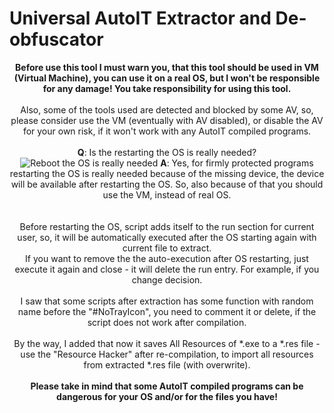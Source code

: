 # Universal AutoIT Extractor and De-obfuscator
<center>
<b>Before use this tool I must warn you, that this tool should be used in VM (Virtual Machine), you can use it on a real OS, but I won't be responsible for any damage! You take responsibility for using this tool.</b>
<br>
<br>
Also, some of the tools used are detected and blocked by some AV, so, please consider use the VM (eventually with AV disabled), or disable the AV for your own risk, if it won't work with any AutoIT compiled programs.
<br>
<br>
<b>Q</b>: Is the restarting the OS is really needed?<br>
<img src="https://i.imgur.com/YtcMiOu.png" alt="Reboot the OS is really needed">
<b>A</b>: Yes, for firmly protected programs restarting the OS is really needed because of the missing device, the device will be available after restarting the OS. So, also because of that you should use the VM, instead of real OS.<br>
<br>
<br>
Before restarting the OS, script adds itself to the run section for current user, so, it will be automatically executed after the OS starting again with current file to extract.
<br>
If you want to remove the the auto-execution after OS restarting, just execute it again and close - it will delete the run entry. For example, if you change decision.
<br>
<br>
I saw that some scripts after extraction has some function with random name before the "#NoTrayIcon", you need to comment it or delete, if the script does not work after compilation.
<br>
<br>
By the way, I added that now it saves All Resources of *.exe to a *.res file - use the "Resource Hacker" after re-compilation, to import all resources from extracted *.res file (with overwrite).
<br>
<br>
<b>Please take in mind that some AutoIT compiled programs can be dangerous for your OS and/or for the files you have!</b>
</center>
